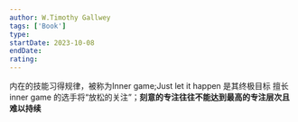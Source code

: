 ```yaml
---
author: W.Timothy Gallwey
tags: ['Book']
type: 
startDate: 2023-10-08
endDate:
rating: 
---
```





内在的技能习得规律，被称为Inner game;Just let it happen 是其终极目标
擅长inner game 的选手将“放松的关注”；**刻意的专注往往不能达到最高的专注层次且难以持续**



























